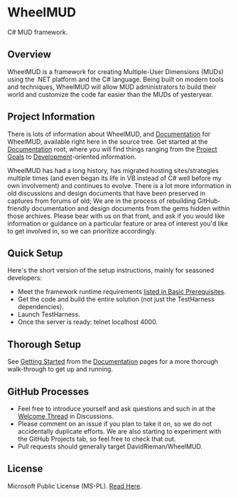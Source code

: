 WheelMUD
========
C# MUD framework.

## Overview
WheelMUD is a framework for creating Multiple-User Dimensions (MUDs) using the .NET platform and the C# language. Being built on modern tools and techniques, WheelMUD will allow MUD administrators to build their world and customize the code far easier than the MUDs of yesteryear.

## Project Information
There is lots of information about WheelMUD, and [Documentation](Documentation/README.md) for WheelMUD, available right here in the source tree.
Get started at the [Documentation](Documentation/README.md) root, where you will find things ranging from the [Project Goals](Documentation/ProjectGoals.md) to [Development](Documentation/Development/README.md)-oriented information.

WheelMUD has had a long history, has migrated hosting sites/strategies multiple times (and even began its life in VB instead of C# well before my own involvement) and continues to evolve.  There is a lot more information in old discussions and design documents that have been preserved in captures from forums of old; We are in the process of rebuilding GitHub-friendly documentation and design documents from the gems hidden within those archives. Please bear with us on that front, and ask if you would like information or guidance on a particular feature or area of interest you'd like to get involved in, so we can prioritize accordingly.

## Quick Setup
Here's the short version of the setup instructions, mainly for seasoned developers:
* Meet the framework runtime requirements [listed in Basic Prerequisites](Documentation/BasicPrerequisites.md).
* Get the code and build the entire solution (not just the TestHarness dependencies).
* Launch TestHarness.
* Once the server is ready: telnet localhost 4000.

## Thorough Setup
See [Getting Started](Documentation/GettingStarted.md) from the [Documentation](Documentation/README.md) pages for a more thorough walk-through to get up and running.

## GitHub Processes
* Feel free to introduce yourself and ask questions and such in at the [Welcome Thread](https://github.com/DavidRieman/WheelMUD/discussions/20) in Discussions.
* Please comment on an issue if you plan to take it on, so we do not accidentally duplicate efforts. We are also starting to experiment with the GitHub Projects tab, so feel free to check that out.
* Pull requests should generally target DavidRieman/WheelMUD.

## License
Microsoft Public License (MS-PL). [Read Here](src/LICENSE.txt).
